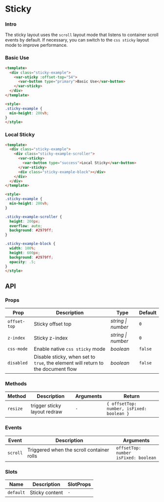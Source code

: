# Sticky

### Intro

The sticky layout uses the `scroll` layout mode that listens to container scroll events by default. 
If necessary, you can switch to the `css sticky` layout mode to improve performance.

### Basic Use

```html
<template>
  <div class="sticky-example">
    <var-sticky :offset-top="54">
      <var-button type="primary">Basic Use</var-button>
    </var-sticky>
  </div>
</template>

<style>
.sticky-example {
  min-height: 200vh;
}
</style>
```

### Local Sticky

```html
<template>
  <div class="sticky-example">
    <div class="sticky-example-scroller">
      <var-sticky>
        <var-button type="success">Local Sticky</var-button>
      </var-sticky>
      <div class="sticky-example-block"></div>
    </div>
  </div>
</template>

<style>
.sticky-example {
  min-height: 200vh;
}

.sticky-example-scroller {
  height: 200px;
  overflow: auto;
  background: #2979ff;
}

.sticky-example-block {
  width: 100%;
  height: 600px;
  background: #2979ff;
  opacity: .5;
}
</style>
```

## API

### Props

| Prop | Description | Type | Default | 
| --- | --- | --- | --- | 
| `offset-top` | Sticky offset top | _string \| number_ | `0` |
| `z-index` | Sticky z-index | _string \| number_ | `0` |
| `css-mode` | Enable native `css sticky` mode | _boolean_ | `false` |
| `disabled` | Disable sticky, when set to `true`, the element will return to the document flow | _boolean_ | `false` |

### Methods

| Method | Description | Arguments | Return                                    |
|----------|----------|------|-------------------------------------------|
| `resize` | trigger sticky layout redraw | `-`  | `{ offsetTop: number, isFixed: boolean }` |

### Events

| Event | Description | Arguments |
| --- | --- | --- |
| `scroll` | Triggered when the scroll container rolls | `offsetTop: number` <br> `isFixed: boolean` |

### Slots

| Name | Description | SlotProps |
| --- | --- | --- |
| `default` | Sticky content | `-` |
